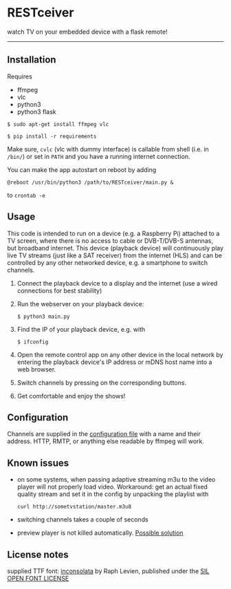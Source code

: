 # RESTceiver

watch TV on your embedded device with a flask remote! 

---

## Installation

Requires
* ffmpeg
* vlc
* python3
* python3 flask

``` $ sudo apt-get install ffmpeg vlc ```

``` $ pip install -r requirements ```

Make sure, `cvlc` (vlc with dummy interface) is callable from shell (i.e. in `/bin/`) or set in `PATH` and you have a running internet connection.

You can make the app autostart on reboot by adding 

```@reboot /usr/bin/python3 /path/to/RESTceiver/main.py & ```

to `crontab -e`

## Usage

This code is intended to run on a device (e.g. a Raspberry Pi) attached to a TV screen, where there is no access to cable or DVB-T/DVB-S antennas, but broadband internet.
This device (playback device) will continuously play live TV streams (just like a SAT receiver) from the internet (HLS) and can be controlled by any other networked device, e.g. a smartphone to switch channels.

1. Connect the playback device to a display and the internet (use a wired connections for best stability)

1. Run the webserver on your playback device:

    ``` $ python3 main.py ```

1. Find the IP of your playback device, e.g. with

    ``` $ ifconfig ```

1. Open the remote control app on any other device in the local network by entering the playback device's IP address or mDNS host name into a web browser.

1. Switch channels by pressing on the corresponding buttons.

1. Get comfortable and enjoy the shows!

## Configuration

Channels are supplied in the [configuration file](config.json) with a name and their address. HTTP, RMTP, or anything else readable by ffmpeg will work.

## Known issues

* on some systems, when passing adaptive streaming m3u to the video player will not properly load video. Workaround: get an actual fixed quality stream and set it in the config by unpacking the playlist with

    ``` curl http://sometvstation/master.m3u8 ```

* switching channels takes a couple of seconds
* preview player is not killed automatically. [Possible solution](https://stackoverflow.com/questions/4789837/how-to-terminate-a-python-subprocess-launched-with-shell-true)

## License notes

supplied TTF font: [inconsolata](https://www.levien.com/type/myfonts/inconsolata.html) by Raph Levien, published under the [SIL OPEN FONT LICENSE](LICENSE/OFL.txt)